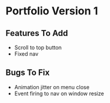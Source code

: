 # Portfolio Version 1

## Features To Add

- Scroll to top button
- Fixed nav

## Bugs To Fix

- Animation jitter on menu close
- Event firing to nav on window resize
